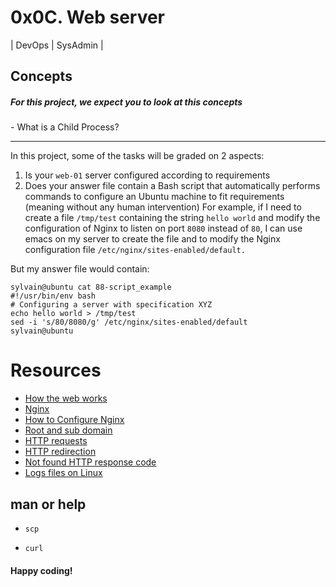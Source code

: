 # 0x0C. Web server
| DevOps | SysAdmin |

## Concepts
<h5> For this project, we expect you to look at this concepts</h5>
- What is a Child Process?

***

In this project, some of the tasks will be graded on 2 aspects:

1. Is your ``web-01`` server configured according to requirements
2. Does your answer file contain a Bash script that automatically performs commands to configure an Ubuntu machine to fit requirements (meaning without any human intervention)
For example, if I need to create a file ``/tmp/test`` containing the string ``hello world`` and modify the configuration of Nginx to listen on port ``8080`` instead of ``80``, I can use emacs on my server to create the file and to modify the Nginx configuration file ``/etc/nginx/sites-enabled/default.``

But my answer file would contain:
```
sylvain@ubuntu cat 88-script_example
#!/usr/bin/env bash
# Configuring a server with specification XYZ
echo hello world > /tmp/test
sed -i 's/80/8080/g' /etc/nginx/sites-enabled/default
sylvain@ubuntu
```

# Resources
- [How the web works](https://developer.mozilla.org/en-US/docs/Learn/Getting_started_with_the_web/How_the_Web_works)
- [Nginx](https://en.wikipedia.org/wiki/Nginx)
- [How to Configure Nginx](https://www.digitalocean.com/community/tutorials/how-to-set-up-nginx-server-blocks-virtual-hosts-on-ubuntu-16-04)
- [Root and sub domain](https://landingi.com/help/domains-vs-subdomains/)
- [HTTP requests](https://www.tutorialspoint.com/http/http_methods.htm)
- [HTTP redirection](https://moz.com/learn/seo/redirection)
- [Not found HTTP response code](https://en.wikipedia.org/wiki/HTTP_404)
- [Logs files on Linux](https://www.cyberciti.biz/faq/ubuntu-linux-gnome-system-log-viewer/)



## man or help

- `scp`

- `curl`

<h4>Happy coding!</h4>
